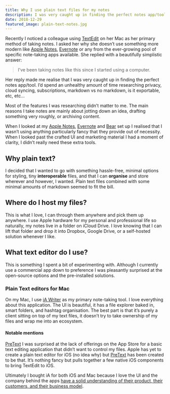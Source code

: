 ```yaml
---
title: Why I use plain text files for my notes
description: I was very caught up in finding the perfect notes app/tool and then I realised I didn't need it.
date: 2018-12-29
featured_image: plain-text-notes.jpg
---
```


Recently I noticed a colleague using [TextEdit](https://support.apple.com/en-gb/guide/textedit/welcome/mac) on her Mac as her primary method of taking notes. I asked her why she doesn’t use something more modern like [Apple Notes](https://support.apple.com/en-gb/guide/notes/welcome/mac), [Evernote](https://evernote.com/) or any from the ever-growing pool of specific note-taking apps available. She replied with a beautifully simplistic answer:

> I’ve been taking notes like this since I started using a computer.

Her reply made me realise that I was very caught up in finding the perfect notes app/tool. I’d spend an unhealthy amount of time researching privacy, cloud syncing, subscriptions, markdown vs no markdown, is it exportable, etc, etc...

Most of the features I was researching didn’t matter to me. The main reasons I take notes are mainly about jotting down an idea, drafting something very roughly, or archiving content.

When I looked at my [Apple Notes](https://support.apple.com/en-gb/HT205773), [Evernote](https://evernote.com/) and [Bear](http://bear.app) set up I realised that I wasn’t using anything particularly fancy that they provide out of necessity. When I looked past the crafted UI and marketing material I had a moment of clarity, I didn’t really need these extra tools.

## Why plain text?

I decided that I wanted to go with something hassle-free, minimal options for styling, tiny **interoperable** files, and that I can **organise** and store wherever and however, I wanted. Plain text files combined with some minimal amounts of markdown seemed to fit the bill.

## Where do I host my files?

This is what I love, I can through them anywhere and pick them up anywhere. I use Apple hardware for my personal and professional life so naturally, my notes live in a folder on iCloud Drive. I love knowing that I can lift that folder and drop it into Dropbox, Google Drive, or a self-hosted solution whenever I like.

## What text editor do I use?

This is something I spent a bit of experimenting with. Although I currently use a commercial app down to preference I was pleasantly surprised at the open-source options and the pre-installed solutions.

### Plain Text editors for Mac

On my Mac, I use [iA Writer](https://ia.net/writer) as my primary note-taking tool. I love everything about this application. The UI is beautiful, it has a file explorer baked in, smart folders, and hashtag organisation. The best part is that it’s purely a client sitting on top of my text files, it doesn’t try to take ownership of my files and wrap me into an ecosystem.

#### Notable mentions

[PreText](https://itunes.apple.com/au/app/pretext/id1347707000) I was surprised at the lack of offerings on the App Store for a basic text editing application that didn’t want to control my files. Apple has yet to create a plain text editor for iOS (no idea why) but [PreText](https://itunes.apple.com/au/app/pretext/id1347707000) has been created to be that. It’s nothing fancy but pulls together a few native iOS components to bring TextEdit to iOS.

Ultimately I bought iA for both iOS and Mac because I love the UI and the company behind the apps [have a solid understanding of their product, their customers, and their business model](https://ia.net/writer/blog/ia-writer-5-from-raw-to-cooked-to-sushi).
